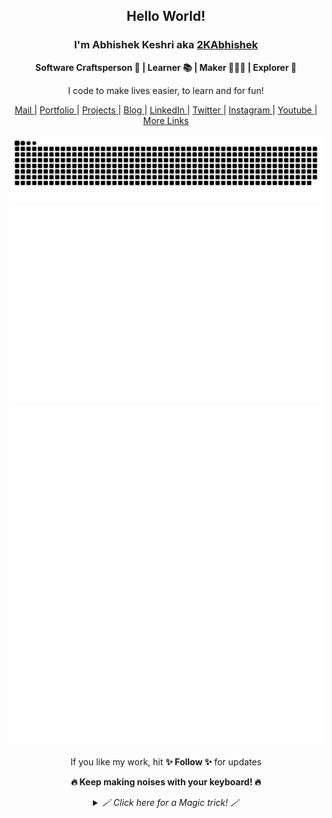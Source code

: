 <div align="center">
  <h2> Hello World! </h2>
   <h3> I'm Abhishek Keshri aka <a href="https://2kabhishek.github.io" target="_blank">2KAbhishek </a> </h3>
   <p> <b>  Software Craftsperson 💼 | Learner 📚 | Maker 👨🏻‍💻 | Explorer 🔎 </b> </p>
   <p> I code to make lives easier, to learn and for fun! </p>
<a href="mailto:iam2kabhishek@gmail.com" target="_blank">Mail </a>
| <a href="https://2kabhishek.github.io" target="_blank">Portfolio </a>
| <a href="https://2kabhishek.github.io/projects" target="_blank">Projects </a>
| <a href="https://2kabhishek.github.io/blog" target="_blank">Blog </a>
| <a href="https://linkedin.com/in/2kabhishek" target="_blank">LinkedIn </a>
| <a href="https://twitter.com/2kabhishek" target="_blank">Twitter </a>
| <a href="https://www.instagram.com/iam2kabhishek" target="_blank">Instagram </a>
| <a href="https://www.youtube.com/2kabhishek" target="_blank">Youtube </a>
| <a href="https://2kabhishek.github.io/links" target="_blank">More Links </a>

![Contributions](assets/gen/snake.svg) ![Metrics](assets/gen/metrics.svg) ![Tweets](assets/gen/tweets.svg)

  <p> If you like my work, hit <b>✨ Follow ✨</b> for updates </p>
  <p> <b> 🔥 Keep making noises with your keyboard! 🔥 </b></p>

  <details>
    <summary><i> 🪄 Click here for a Magic trick! 🪄 </i></summary>
    <br>
      Aha! I tricked you into clicking 😋
    <br><br>
      Now can you hit the <b>✨ Follow ✨</b> button too please 🫣
  </details>
</div>
